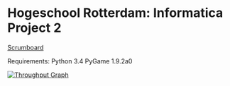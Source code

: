 # Hogeschool Rotterdam: Informatica Project 2

[Scrumboard](https://waffle.io/Wiejeben/HR-Project-2)

Requirements:
Python 3.4
PyGame 1.9.2a0

[![Throughput Graph](https://graphs.waffle.io/Wiejeben/HR-Project-2/throughput.svg)](https://waffle.io/Wiejeben/HR-Project-2/metrics)

